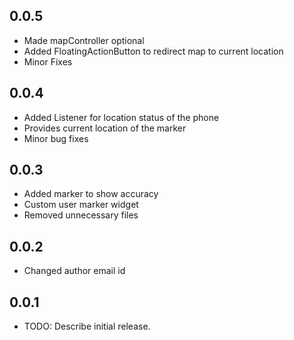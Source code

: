 
## 0.0.5

* Made mapController optional
* Added FloatingActionButton to redirect map to current location
* Minor Fixes

## 0.0.4

* Added Listener for location status of the phone
* Provides current location of the marker
* Minor bug fixes

## 0.0.3

* Added marker to show accuracy
* Custom user marker widget
* Removed unnecessary files

## 0.0.2

* Changed author email id

## 0.0.1

* TODO: Describe initial release.